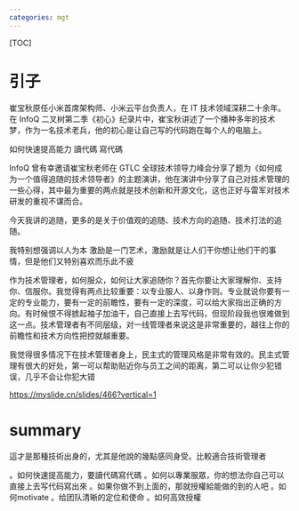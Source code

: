 ```yaml
---
categories: mgt
---
```

[TOC]


# 引子

崔宝秋原任小米首席架构师、小米云平台负责人，在 IT 技术领域深耕二十余年。在 InfoQ 二叉树第二季《初心》纪录片中，崔宝秋讲述了一个播种多年的技术梦，作为一名技术老兵，他的初心是让自己写的代码跑在每个人的电脑上。

如何快速提高能力
讀代碼
寫代碼


InfoQ 曾有幸邀请崔宝秋老师在 GTLC 全球技术领导力峰会分享了题为《如何成为一个值得追随的技术领导者》的主题演讲，他在演讲中分享了自己对技术管理的一些心得，其中最为重要的两点就是技术创新和开源文化，这也正好与雷军对技术研发的重视不谋而合。

今天我讲的追随，更多的是关于价值观的追随、技术方向的追随、技术打法的追随。

我特别想强调以人为本
激励是一门艺术，激励就是让人们干你想让他们干的事情，但是他们又特别喜欢而乐此不疲

作为技术管理者，如何服众，如何让大家追随你？首先你要让大家理解你、支持你、信服你。我觉得有两点比较重要：以专业服人、以身作则。专业就说你要有一定的专业能力，要有一定的前瞻性，要有一定的深度，可以给大家指出正确的方向。有时候恨不得掳起袖子加油干，自己直接上去写代码，但现阶段我也很难做到这一点。技术管理者有不同层级，对一线管理者来说这是非常重要的，越往上你的前瞻性和技术方向性把控就越重要。

我觉得很多情况下在技术管理者身上，民主式的管理风格是非常有效的。民主式管理有很大的好处，第一可以帮助贴近你与员工之间的距离，第二可以让你少犯错误，几乎不会让你犯大错

https://myslide.cn/slides/466?vertical=1

# summary

這才是那種技術出身的，尤其是他說的幾點感同身受。比較適合技術管理者

。如何快速提高能力，要讀代碼寫代碼
。如何以專業服眾，你的想法你自己可以直接上去写代码寫出來
。如果你做不到上面的，那就授權給能做的到的人吧
。如何motivate
。给团队清晰的定位和使命
。如何高效授權